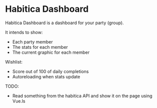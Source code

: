 Habitica Dashboard
==================

Habitica Dashboard is a dashboard for your party (group).

It intends to show:
- Each party member
- The stats for each member
- The current graphic for each member

Wishlist:
- Score out of 100 of daily completions
- Autoreloading when stats update

TODO:
- Read something from the habitica API and show it on the page using Vue.ls